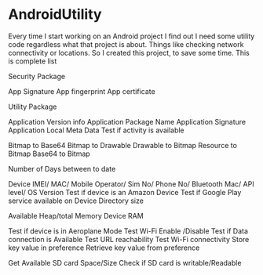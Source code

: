 AndroidUtility
==============

Every time I start working on an Android project I find out I need some utility code regardless what that project is about.  Things like checking network connectivity or locations. So I created this project, to save some time. 
This is complete list

Security Package

App Signature
App fingerprint
App certificate

Utility Package

Application Version info
Application Package Name
Application Signature
Application Local
Meta Data
Test if activity is available

Bitmap to Base64
Bitmap to Drawable
Drawable to Bitmap
Resource to Bitmap
Base64 to Bitmap

Number of Days between to date

Device IMEI/ MAC/ Mobile Operator/ Sim No/ Phone No/ Bluetooth Mac/ API level/ OS Version
Test if device is an Amazon Device
Test if Google Play service available on Device
Directory size

Available Heap/total Memory
Device RAM

Test if device is in Aeroplane Mode
Test Wi-Fi Enable /Disable
Test if Data connection is Available
Test URL reachability
Test Wi-Fi connectivity
Store key value in preference
Retrieve key value from preference

Get Available SD card Space/Size
Check if SD card is writable/Readable

